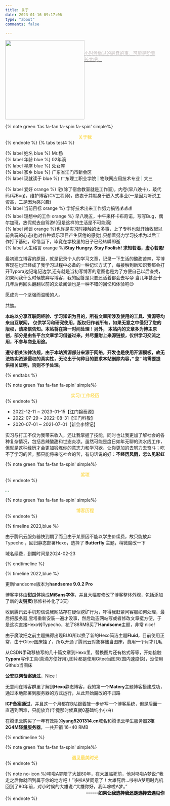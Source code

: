 ```yaml
---
title: 关于
date: 2023-01-16 09:17:06
type: "about"
comments: false

---
```


<a class="light-link" data-fancybox="gallery" no-pjax="" data-type="image" data-caption="" href="https://image-1309791158.cos.ap-guangzhou.myqcloud.com/其他/cyx999y.png" style="pointer-events: none;">
<img src="https://image-1309791158.cos.ap-guangzhou.myqcloud.com/其他/cyx999y.png" style="width: 250px;pointer-events: none;float: left;"><p style="padding: 30px;color: #a79f9fb5;">小时候做过的最蠢的事，可能是盼着长大吧。</p>
</a><div style="clear:both;"></div>

{% note green 'fas fa-fan fa-spin fa-spin' simple%}<center style="    color: #fddd61;text-align: center;font-weight: 600;">关于我</center>{% endnote %}
{% tabs test4 %}

<!-- tab 我的信息 -->

{% label 姓名 blue %} Mr.杨<br>{% label 年龄 blue %} 02年滴<br>{% label 星座 blue %} 处女座<br>{% label 家乡 blue %} 广东省江门市新会区<br>{% label 现就读于 blue %} 广东理工职业学院<span style="color: #2d7f70;"> | </span>物联网应用技术专业<span style="color: #2d7f70;"> | </span>大三<br>

<!-- endtab -->

<!-- tab 生活方式 -->

{% label 爱好 orange %} 宅(除了宿舍教室就是工作室)，内卷(早八晚十)，敲代码(写Bug)，维护博客(CV工程师)，热衷于并献身于嵌入式事业(一是因为听说工资高，二是因为感兴趣)<br>{% label 当前目标 orange %} 学好技术出来工作努力搞钱💰💰💰<br>{% label 理想中的工作 orange %} 早八晚五，中午来杯卡布奇诺，写写Bug，偶尔加班，放假就去自驾游!(但是这样的生活是不可能滴)<br>{% label 闲谈 orange %}也许是实习时接触的太多事，上了专科也就开始收起以前贪玩的心态(也对各种娱乐项目产生厌倦的感觉),只想着努力学习技术为以后工作打下基础，珍惜当下，毕竟在学校里的日子已经转瞬即逝<br>{% label 人生格言 orange %}**Stay Hungry. Stay Foolish! 求知若渴，虚心若愚!**

<!-- endtab -->

<!-- tab 博客初衷 -->

<p>最初建立博客的原因，就是记录个人的学习文章，记录一下生活的酸甜苦辣，写博客现在也已经成了我学习过程中必备的一种记忆方式了，每接触到新知识我都会打开Typora边记笔记边学,还有就是当初写博客的意图也是为了方便自己以后查找，如果问我什么时候放弃写博客，我的回答是只要还活着都会去写😁 当几年甚至十几年后再回头翻翻以前的文章阅读也是一种不错的回忆和体验吧😉</p>
<p>愿成为一个坚强而温暖的人。</p>
<p>共勉。</p>

<!-- endtab -->

<!-- tab 免责声明 -->

**本站以分享互联网经验、学习知识为目的，所有文章所涉及使用的工具、资源等均来自互联网， 仅供学习和研究使用，版权归作者所有，如果无意之中侵犯了您的版权，请来信告知。本站将在第一时间处理！另外， 本站内的文章多为博主原创，部分是由各平台文章学习借鉴过来，并尽量附上来源链接，仅供学习交流之用，不参与商业用途。**

**遵守相关法律法规，由于本站资源部分来源于网络，开发也是使用开源模板，故无法核实资源侵权的真实性，无论出于何种目的要求本站删除内容，” 您” 均需要提供相关证明，否则不予处理。**

<!-- endtab -->

{% endtabs %}

{% note green 'fas fa-fan fa-spin' simple%}<center style="    color: #fddd61;text-align: center;font-weight: 600;">实习/工作经历</center>{% endnote %}

- 2022-12-11 ~ 2023-01-15【江门锦泰源】
- 2022-07-29 ~ 2022-08-31【江门科敬】
- 2020-07-01 ~ 2021-07-01【新会李锦记】

实习与打工不仅为我带来收入，还让我掌握了技能，同时也让我更加了解社会的各种复杂情况，包括苦辣酸甜和世态炎凉。虽然可能是度日如年无聊的流水线工作，但就是这种经历才会更加锻炼你的意志力和学习欲，让你更加的去努力去奋斗；吃不了学习的苦，那只能将来吃社会的苦，有句话说的好：**不经历风雨，怎么见彩虹**



{% note green 'fas fa-fan fa-spin' simple%}<center style="color: #fddd61;text-align: center;font-weight: 600;">奖项</center>{% endnote %}

<img src="https://image-1309791158.cos.ap-guangzhou.myqcloud.com/其他/微信图片_20230923080413.webp" style="zoom:25%;" />

<img src="https://image-1309791158.cos.ap-guangzhou.myqcloud.com/其他/杨振旺_121403267.webp" style="zoom: 25%;" />




{% note green 'fas fa-fan fa-spin' simple%}<center style="color: #fddd61;text-align: center;font-weight: 600;">博客历程</center>{% endnote %}

{% timeline 2023,blue %}

<!-- timeline 01-20 -->
由于腾讯云服务器快到期了而且由于某原因不能以学生价续费，故只能放弃Typecho ，回归静态部署Hexo，选择了 **Butterfly** 主题，稍微魔改一下
<!-- endtimeline -->

<!-- timeline 01-08 -->
域名续费，到期时间是2024-02-23
<!-- endtimeline -->

{% endtimeline %}

{% timeline 2022,blue %}

<!-- timeline 11-21 -->
更新handsome版本为**handsome 9.0.2 Pro**
<!-- endtimeline -->

<!-- timeline 10-06 -->
博客字体由**甜瓜体**换成**MiSans字体**，并且大幅度修改了博客整体外观，包括添加了新的**友链页**(修修补补化了3天)
<!-- endtimeline -->

<!-- timeline 06-27 -->
收到腾讯云手机短信说我网站存在疑似挖矿行为，吓得我赶紧问客服如何处理，最后把服务器,宝塔重新安装一遍才没事，然后动态网站写或者修改文章挺方便，于是这次直接Hexo转Typecho，花了88RMB买了**Handsome**主题，非常 nice!
<!-- endtimeline -->

<!-- timeline 04-11 -->
由于魔改把之前主题搞得出现BUG所以换了新的Hexo简洁主题**Fluid**，目前使用正常，由于Gitee图床挂了，所以开通了腾讯云对象存储当图床，费用一个月才几毛
<!-- endtimeline -->

<!-- timeline 03-17 -->
从CSDN手动移植写的几十篇文章到Hexo里，替换图片还有格式等等，开始接触**Typora**写作工具(真滴方便好用),图片都是使用Gitee当图床(国内速度快)，没使用Github当图床
<!-- endtimeline -->

<!-- timeline 03-15 -->
**公安联网备案通过**，Nice！
<!-- endtimeline -->

<!-- timeline 03-14 -->
无意间在博客群里了解到**Hexo**静态博客，我的第一个**Matery**主题博客搭建成功，通过本地部署到服务器的方式运行，从此开始魔改的不归路
<!-- endtimeline -->

<!-- timeline 03-10 -->
**ICP备案通过**，并且这一个月都在B站跟着敲一步步写一个博客系统，但是后面一直遇到困难，只能放弃(毕竟那时候真就0基础纯小小白)
<!-- endtimeline -->

<!-- timeline 02-23 -->
在腾讯云购买了一年有效期的**yang5201314.cn**域名和腾讯云学生服务器**2核2G4M轻量服务器**，一共开销 16+40 RMB
<!-- endtimeline -->

{% endtimeline %}





{% note green 'fas fa-fan fa-spin' simple%}<center style="    color: #fddd61;text-align: center;font-weight: 600;">遇见最美时光</center>{% endnote %}

{% note no-icon %}哆啦A梦陪了大雄80年，在大雄临死前，他对哆啦A梦说:“我走之后你就回到属于你的地方吧！”哆啦A梦同意了！大雄死后…哆啦A梦用时光机回到了80年前，对小时候的大雄说:“大雄你好，我叫哆啦A梦。”<br><span style="text-align: right;-webkit-text-stroke-width: medium;display: block;">------如果让我选择我还是选择去遇见你</span>{% endnote %}